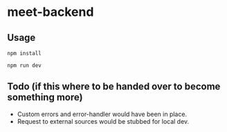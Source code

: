 # meet-backend


## Usage
```npm install```

```npm run dev```


## Todo (if this where to be handed over to become something more)
* Custom errors and error-handler would have been in place.
* Request to external sources would be stubbed for local dev.